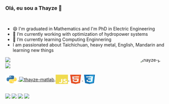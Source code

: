 ### Olá, eu sou a Thayze 👋

<div style="display: inline_block"><br>

- 😄 I'm graduated in Mathematics and I'm PhD in Electric Engineering
- 🔭 I’m currently working with optimization of hydropower systems
- 🌱 I’m currently learning Computing Enginnering
-  I am passionated about Taichichuan, heavy metal, English, Mandarin and learning new things

<img align="right" alt="thayze-pic" height="200" style="border-radius:50px;" src="https://cdn.discordapp.com/attachments/694999334810550334/1048610695379419266/eu_anime.gif">  

</div>

<!--
**thayzecosta/thayzecosta** is a ✨ _special_ ✨ repository because its `README.md` (this file) appears on your GitHub profile.

Here are some ideas to get you started:

- 👯 I’m looking to collaborate on ...
- 🤔 I’m looking for help with ...
- 💬 Ask me about ...
- 📫 How to reach me: ...
-  Pronouns: ...
- ⚡ Fun fact: ...
  <img height="170em" src="https://github-readme-stats.vercel.app/api/top-langs/?username=thayzecosta&layout=compact&langs_count=7&theme=buefy&count_private=true&include_all_commits=true"/>
-->

<div>
  <img height="170em" src="https://github-readme-stats.vercel.app/api/top-langs/?username=thayzecosta&layout=compact&langs_count=7&theme=buefy&count_private=true&include_all_commits=true"/>
</div>

<div align="left">
  <a href="https://github.com/thayzecosta">
  <img height="170em" src="https://github-readme-stats.vercel.app/api?username=thayzecosta&show_icons=true&theme=gruvbox_light&include_all_commits=true&count_private=true"/>
 </div>

<div style="display: inline_block"><br>
  <img align="center" alt="Python" height="30" width="40" src="https://raw.githubusercontent.com/devicons/devicon/master/icons/python/python-original.svg">
  <img align="center" alt="thayze-matlab" height="30" width="40" src="https://cdn.jsdelivr.net/gh/devicons/devicon/icons/matlab/matlab-original.svg" >  
  <img align="center" alt="Js" height="30" width="40" src="https://raw.githubusercontent.com/devicons/devicon/master/icons/javascript/javascript-plain.svg">
  <img align="center" alt="HTML" height="30" width="40" src="https://raw.githubusercontent.com/devicons/devicon/master/icons/html5/html5-original.svg">
  <img align="center" alt="CSS" height="30" width="40" src="https://raw.githubusercontent.com/devicons/devicon/master/icons/css3/css3-original.svg">
</div>
  
  ##

<div> 
  <a href = "mailto:thayzemartin@gmail.com"><img src="https://img.shields.io/badge/-Gmail-%23333?style=for-the-badge&logo=gmail&logoColor=white" target="_blank"></a>
  <a href="https://www.linkedin.com/in/thayze-d-martin-costa-da-silva-5a940185/" target="_blank"><img src="https://img.shields.io/badge/-LinkedIn-%230077B5?style=for-the-badge&logo=linkedin&logoColor=white" target="_blank"></a> 
  <a href="https://www.researchgate.net/profile/Thayze-Costa" target="_blank"><img height="28" src="https://dergipark.org.tr/tr/download/journal-file/22085" target="_blank"></a>
  <a href="https://replit.com/@ThayzeCosta" target="_blank"><img height="28" src="https://img.shields.io/badge/replit-667881?style=for-the-badge&logo=replit&logoColor=white" target="_blank"></a>
  
<!-- 
  ![Snake animation](https://github.com/thayzecosta/thayzecosta/blob/output/github-contribution-grid-snake.svg)]
-->

</div>

